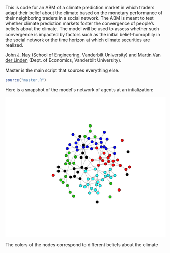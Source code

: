 <!-- README.md is generated from README.Rmd. Please edit that file -->
This is code for an ABM of a climate prediction market in which traders adapt their belief about the climate based on the monetary performance of their neighboring traders in a social network. The ABM is meant to test whether climate prediction markets foster the convergence of people’s beliefs about the climate. The model will be used to assess whether such convergence is impacted by factors such as the initial belief-homophily in the social network or the time horizon at which climate securities are realized.

[John J. Nay](https://johnnay.github.io) (School of Engineering, Vanderbilt University) and [Martin Van der Linden](https://martinvdlinden.wordpress.com/) (Dept. of Economics, Vanderbilt University).

Master is the main script that sources everything else.

``` r
source("master.R")
```

Here is a snapshot of the model's network of agents at an intialization:

![alt text](figures/network.png)

The colors of the nodes correspond to different beliefs about the climate